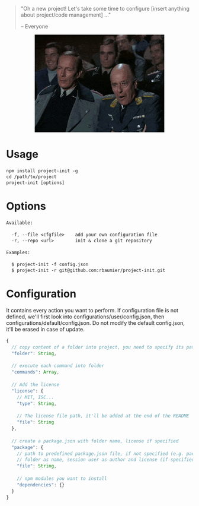 > "Oh a new project! Let's take some time to configure [insert anything about project/code management] ..."
>
> – Everyone

<p align="center">
  <img src="./docs/haha-no.gif"/>
</p>

# Usage
```
npm install project-init -g
cd /path/to/project
project-init [options]
```

# Options
```
Available:

  -f, --file <cfgfile>    add your own configuration file
  -r, --repo <url>        init & clone a git repository

Examples:

  $ project-init -f config.json
  $ project-init -r git@github.com:rbaumier/project-init.git
```

# Configuration
It contains every action you want to perform. If configuration file is not defined, we'll first look into configurations/user/config.json, then configurations/default/config.json. Do not modify the default config.json, it'll be erased in case of update.

```javascript
{
  // copy content of a folder into project, you need to specify its path
  "folder": String,

  // execute each command into folder
  "commands": Array,

  // Add the license
  "license": {
    // MIT, ISC...
    "type": String,

    // The license file path, it'll be added at the end of the README
    "file": String
  },

  // create a package.json with folder name, license if specified
  "package": {
    // path to predefined package.json file, if not specified (e.g. package: {}), a default will be created with
    // folder as name, session user as author and license (if specified).
    "file": String,

    // npm modules you want to install
    "dependencies": {}
  }
}
